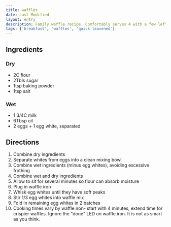 ```yaml
---
title: waffles
date: Last Modified
layout: entry
description: Family waffle recipe. Comfortably serves 4 with a few left over
tags: ['breakfast', 'waffles', 'quick leavened']
---
```


## Ingredients

### Dry

- 2C flour
- 2Tbls sugar
- 1tsp baking powder
- 1tsp salt

### Wet

- 1 3/4C milk
- 6Tbsp oil
- 2 eggs + 1 egg white, separated

## Directions

1. Combine dry ingredients
2. Separate whites from eggs into a clean mixing bowl
3. Combine wet ingredients (minus egg whites), avoiding excessive frothing
4. Combine wet and dry ingredients
5. Allow to sit for several minutes so flour can absorb moisture
6. Plug in waffle iron
7. Whisk egg whites until they have soft peaks
8. Stir 1/3 egg whites into waffle mix
9. Fold in remaining egg whites in 2 batches
10. Cooking times vary by waffle iron- start with 4 minutes, extend time for crispier waffles. Ignore the "done" LED on waffle iron. It is not as smart as you think.
